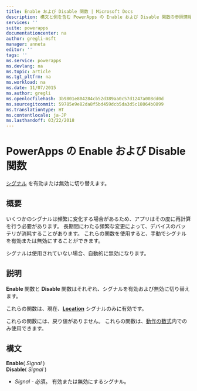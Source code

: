 ```yaml
---
title: Enable および Disable 関数 | Microsoft Docs
description: 構文と例を含む PowerApps の Enable および Disable 関数の参照情報
services: ''
suite: powerapps
documentationcenter: na
author: gregli-msft
manager: anneta
editor: ''
tags: ''
ms.service: powerapps
ms.devlang: na
ms.topic: article
ms.tgt_pltfrm: na
ms.workload: na
ms.date: 11/07/2015
ms.author: gregli
ms.openlocfilehash: 3b9801e804284cb52d389aa0c57d1247a008dd0d
ms.sourcegitcommit: 59785e9e82da8f5bd459dcb5da3d5c18064b0899
ms.translationtype: HT
ms.contentlocale: ja-JP
ms.lasthandoff: 03/22/2018
---
```

# <a name="enable-and-disable-functions-in-powerapps"></a>PowerApps の Enable および Disable 関数
[シグナル](signals.md) を有効または無効に切り替えます。

## <a name="overview"></a>概要
いくつかのシグナルは頻繁に変化する場合があるため、アプリはその度に再計算を行う必要があります。  長期間にわたる頻繁な変更によって、デバイスのバッテリが消耗することがあります。 これらの関数を使用すると、手動でシグナルを有効または無効にすることができます。

シグナルは使用されていない場合、自動的に無効になります。

## <a name="description"></a>説明
**Enable** 関数と **Disable** 関数はそれぞれ、シグナルを有効および無効に切り替えます。

これらの関数は、現在、**[Location](signals.md)** シグナルのみに有効です。

これらの関数には、戻り値がありません。 これらの関数は、[動作の数式](../working-with-formulas-in-depth.md)内でのみ使用できます。

## <a name="syntax"></a>構文
**Enable**( *Signal* )<br>**Disable**( *Signal* )

* *Signal* - 必須。  有効または無効にするシグナル。

